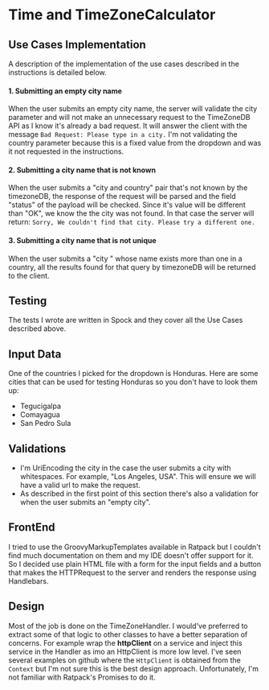 # Time and TimeZoneCalculator 

## Use Cases Implementation
A description of the implementation of the use cases described in the instructions is detailed below.
#### 1. Submitting an empty city name

When the user submits an empty city name, the server will validate the city parameter and will not make an unnecessary 
request to the TimeZoneDB API as I know it's already a bad request. 
It will answer the client with the message `Bad Request: Please type in a city.` I'm not validating the country parameter because 
this is a fixed value from the dropdown and was it not requested in the instructions. 

#### 2. Submitting a city name that is not known 
When the user submits a "city and country" pair that's not known by the timezoneDB, the response of the request will be 
parsed and the field "status" of the payload will be checked. Since it's value will be different than "OK", we know the
the city was not found. 
In that case the server will return: `Sorry, We couldn't find that city. Please try a different one.`

#### 3. Submitting a city name that is not unique
When the user submits a "city " whose name exists more than one in a country, all the results found for that query by 
timezoneDB will be returned to the client.

## Testing
The tests I wrote are written in Spock and they cover all the Use Cases described above.

## Input Data
One of the countries I picked for the dropdown is Honduras.
Here are some cities that can be used for testing Honduras so you don't have to look them up:
- Tegucigalpa
- Comayagua
- San Pedro Sula

## Validations
- I'm UriEncoding the city in the case the user submits a city with whitespaces. For example, "Los Angeles, USA". This will 
ensure we will have a valid url to make the request.
- As described in the first point of this section there's also a validation for when the user submits an "empty city".

## FrontEnd
I tried to use the GroovyMarkupTemplates available in Ratpack but I couldn't find much documentation on them and my IDE
doesn't offer support for it. So I decided use plain HTML file with a form for the input fields and a button that makes 
the HTTPRequest to the server and renders the response using Handlebars.

## Design
Most of the job is done on the TimeZoneHandler. I would've preferred to extract some of that logic to other classes to 
have a better separation of concerns. For example wrap the **httpClient** on a service and inject 
this service in the Handler as imo an HttpClient is more low level. I've seen several examples on github where the `HttpClient` is 
obtained from the `Context` but I'm not sure this is the best design approach. Unfortunately, I'm not familiar with Ratpack's Promises to do it. 





 

